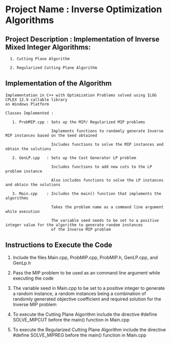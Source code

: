 
#  Project Name :  Inverse Optimization Algorithms

## Project Description : Implementation of Inverse Mixed Integer Algorithms: 
    
      1. Cutting Plane Algorithm 
      
      2. Regularized Cutting Plane Algorithm

## Implementation of the Algorithm

    Implementation in C++ with Optimization Problems solved using ILOG CPLEX 12.9 callable library
    on Windows Platform

    Classes Implemented : 
       
       1. ProbMIP.cpp : Sets up the MIP/ Regularized MIP problems
                      
                        Implements functions to randomly generate Inverse MIP instances based on the Seed obtained
                        
                        Includes functions to solve the MIP instances and obtain the solutions

       2. GenLP.cpp   : Sets up the Cost Generator LP problem 
                         
                        Includes functions to add new cuts to the LP problem instance

                        Also includes functions to solve the LP instances and obtain the solutions  

       3. Main.cpp    : Includes the main() function that implements the algorithms

                        Takes the problem name as a command line argument while execution

                        The variable seed needs to be set to a positive integer value for the algorithm to generate random instances
                        of the Inverse MIP problem
 
## Instructions to Execute the Code

1. Include the files Main.cpp, ProbMIP.cpp, ProbMIP.h, GenLP.cpp, and GenLp.h

2. Pass the MIP problem to be used as an command line argument while executing the code

3. The variable seed in Main.cpp to be set to a positive integer to generate a random instance,
   a random instances being a combination of randomly generated objective coefficient and required solution for the Inverse MIP problem

4. To execute the Cutting Plane Algorithm include the directive #define SOLVE_MIPCUT before the main() function in Main.cpp

5. To execute the Regularized Cutting Plane Algorithm include the directive #define SOLVE_MIPREG before the main() function in Main.cpp









